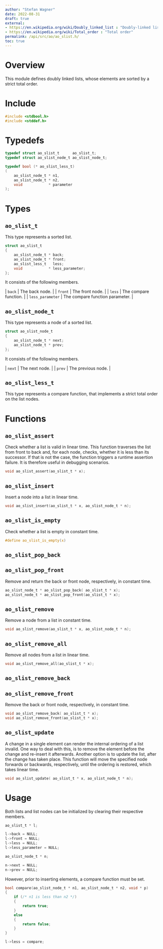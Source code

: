 ```yaml
---
author: "Stefan Wagner"
date: 2022-08-31
draft: true
external:
- https://en.wikipedia.org/wiki/Doubly_linked_list : "Doubly-linked list"
- https://en.wikipedia.org/wiki/Total_order : "Total order"
permalink: /api/src/ao/ao_slist.h/
toc: true
---
```


# Overview

This module defines doubly linked lists, whose elements are sorted by a strict total order.

# Include

```c
#include <stdbool.h>
#include <stddef.h>
```

# Typedefs

```c
typedef struct ao_slist_t      ao_slist_t;
typedef struct ao_slist_node_t ao_slist_node_t;
```

```c
typedef bool (* ao_slist_less_t)
(
    ao_slist_node_t * n1,
    ao_slist_node_t * n2,
    void            * parameter
);
```

# Types

## `ao_slist_t`

This type represents a sorted list.

```c
struct ao_slist_t
{
    ao_slist_node_t * back;
    ao_slist_node_t * front;
    ao_slist_less_t   less;
    void            * less_parameter;
};
```

It consists of the following members.

| `back` | The back node. |
| `front` | The front node. |
| `less` | The compare function. |
| `less_parameter` | The compare function parameter. |

## `ao_slist_node_t`

This type represents a node of a sorted list.

```c
struct ao_slist_node_t
{
    ao_slist_node_t * next;
    ao_slist_node_t * prev;
};
```

It consists of the following members.

| `next` | The next node. |
| `prev` | The previous node. |

## `ao_slist_less_t`

This type represents a compare function, that implements a strict total order on the list nodes.

# Functions

## `ao_slist_assert`

Check whether a list is valid in linear time. This function traverses the list from front to back and, for each node, checks, whether it is less than its successor. If that is not the case, the function triggers a runtime assertion failure. It is therefore useful in debugging scenarios.

```c
void ao_slist_assert(ao_slist_t * x);
```

## `ao_slist_insert`

Insert a node into a list in linear time.

```c
void ao_slist_insert(ao_slist_t * x, ao_slist_node_t * n);
```

## `ao_slist_is_empty`

Check whether a list is empty in constant time.

```c
#define ao_slist_is_empty(x)
```

## `ao_slist_pop_back`
## `ao_slist_pop_front`

Remove and return the back or front node, respectively, in constant time.

```c
ao_slist_node_t * ao_slist_pop_back( ao_slist_t * x);
ao_slist_node_t * ao_slist_pop_front(ao_slist_t * x);
```

## `ao_slist_remove`

Remove a node from a list in constant time.

```c
void ao_slist_remove(ao_slist_t * x, ao_slist_node_t * n);
```

## `ao_slist_remove_all`

Remove all nodes from a list in linear time.

```c
void ao_slist_remove_all(ao_slist_t * x);
```

## `ao_slist_remove_back`
## `ao_slist_remove_front`

Remove the back or front node, respectively, in constant time.

```c
void ao_slist_remove_back( ao_slist_t * x);
void ao_slist_remove_front(ao_slist_t * x);
```

## `ao_slist_update`

A change in a single element can render the internal ordering of a list invalid. One way to deal with this, is to remove the element before the change and re-insert it afterwards. Another option is to update the list, after the change has taken place. This function will move the specified node forwards or backwards, respectively, until the ordering is restored, which takes linear time.

```c
void ao_slist_update( ao_slist_t * x, ao_slist_node_t * n);
```

# Usage

Both lists and list nodes can be initialized by clearing their respective members.

```c
ao_slist_t * l;
```

```c
l->back = NULL;
l->front = NULL;
l->less = NULL;
l->less_parameter = NULL;
```

```c
ao_slist_node_t * n;
```

```c
n->next = NULL;
n->prev = NULL;
```

However, prior to inserting elements, a compare function must be set.

```c
bool compare(ao_slist_node_t * n1, ao_slist_node_t * n2, void * p)
{
    if (/* n1 is less than n2 */)
    {
        return true;
    }
    else
    {
        return false;
    }
}
```

```c
l->less = compare;
```
